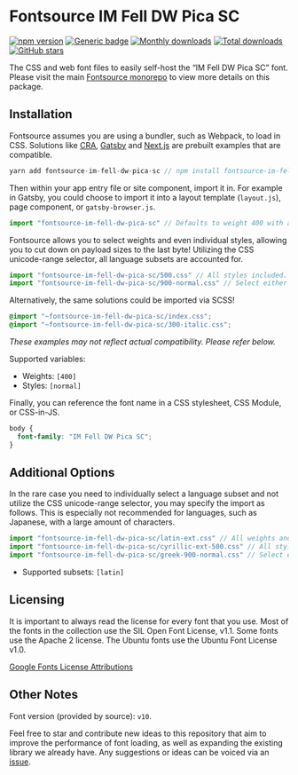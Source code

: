 # Fontsource IM Fell DW Pica SC

[![npm version](https://badge.fury.io/js/fontsource-im-fell-dw-pica-sc.svg)](https://www.npmjs.com/package/fontsource-im-fell-dw-pica-sc) [![Generic badge](https://img.shields.io/badge/fontsource-passing-brightgreen)](https://github.com/fontsource/fontsource) [![Monthly downloads](https://badgen.net/npm/dm/fontsource-im-fell-dw-pica-sc)](https://github.com/fontsource/fontsource) [![Total downloads](https://badgen.net/npm/dt/fontsource-im-fell-dw-pica-sc)](https://github.com/fontsource/fontsource) [![GitHub stars](https://img.shields.io/github/stars/DecliningLotus/fontsource.svg?style=social&label=Star)](https://github.com/fontsource/fontsource/stargazers)

The CSS and web font files to easily self-host the “IM Fell DW Pica SC” font. Please visit the main [Fontsource monorepo](https://github.com/fontsource/fontsource) to view more details on this package.

## Installation

Fontsource assumes you are using a bundler, such as Webpack, to load in CSS. Solutions like [CRA](https://create-react-app.dev/), [Gatsby](https://www.gatsbyjs.org/) and [Next.js](https://nextjs.org/) are prebuilt examples that are compatible.

```javascript
yarn add fontsource-im-fell-dw-pica-sc // npm install fontsource-im-fell-dw-pica-sc
```

Then within your app entry file or site component, import it in. For example in Gatsby, you could choose to import it into a layout template (`layout.js`), page component, or `gatsby-browser.js`.

```javascript
import "fontsource-im-fell-dw-pica-sc" // Defaults to weight 400 with all styles included.
```

Fontsource allows you to select weights and even individual styles, allowing you to cut down on payload sizes to the last byte! Utilizing the CSS unicode-range selector, all language subsets are accounted for.

```javascript
import "fontsource-im-fell-dw-pica-sc/500.css" // All styles included.
import "fontsource-im-fell-dw-pica-sc/900-normal.css" // Select either normal or italic.
```

Alternatively, the same solutions could be imported via SCSS!

```scss
@import "~fontsource-im-fell-dw-pica-sc/index.css";
@import "~fontsource-im-fell-dw-pica-sc/300-italic.css";
```

_These examples may not reflect actual compatibility. Please refer below._

Supported variables:

- Weights: `[400]`
- Styles: `[normal]`

Finally, you can reference the font name in a CSS stylesheet, CSS Module, or CSS-in-JS.

```css
body {
  font-family: "IM Fell DW Pica SC";
}
```

## Additional Options

In the rare case you need to individually select a language subset and not utilize the CSS unicode-range selector, you may specify the import as follows. This is especially not recommended for languages, such as Japanese, with a large amount of characters.

```javascript
import "fontsource-im-fell-dw-pica-sc/latin-ext.css" // All weights and styles included.
import "fontsource-im-fell-dw-pica-sc/cyrillic-ext-500.css" // All styles included.
import "fontsource-im-fell-dw-pica-sc/greek-900-normal.css" // Select either normal or italic.
```

- Supported subsets: `[latin]`

## Licensing

It is important to always read the license for every font that you use.
Most of the fonts in the collection use the SIL Open Font License, v1.1. Some fonts use the Apache 2 license. The Ubuntu fonts use the Ubuntu Font License v1.0.

[Google Fonts License Attributions](https://fonts.google.com/attribution)

## Other Notes

Font version (provided by source): `v10`.

Feel free to star and contribute new ideas to this repository that aim to improve the performance of font loading, as well as expanding the existing library we already have. Any suggestions or ideas can be voiced via an [issue](https://github.com/fontsource/fontsource/issues).
